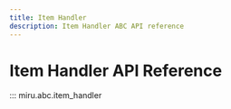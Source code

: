 ```yaml
---
title: Item Handler
description: Item Handler ABC API reference
---
```


# Item Handler API Reference

::: miru.abc.item_handler

